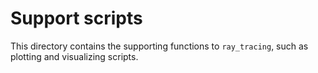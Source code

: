 # Support scripts

This directory contains the supporting functions to `ray_tracing`, such as plotting and visualizing scripts.